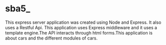 # sba5_
This express server application was created using Node and Express. It also uses a Restful Api. This application uses Express middleware and it uses a template engine.The API interacts through html forms.This application is about cars and the different modules of cars.